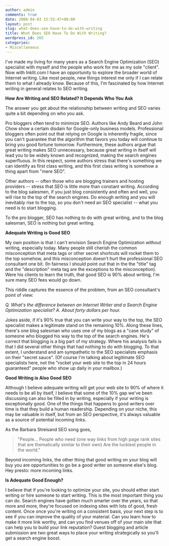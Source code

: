 ```yaml
---
author: admin
comments: true
date: 2008-04-03 15:55:47+00:00
layout: post
slug: what-does-seo-have-to-do-with-writing
title: What Does SEO Have To Do With Writing?
wordpress_id: 265
categories:
- Miscellaneous
---
```


I've made my living for many years as a Search Engine Optimization (SEO) specialist with myself and the people who work for me as my sole "client".  Now with Inklit.com I have an opportunity to explore the broader world of Internet writing.  Like most people, new things interest me only if I can relate them to what I already know.  Because of this, I'm fascinated by how Internet writing in general relates to SEO writing.

**How Are Writing and SEO Related?  It Depends Who You Ask**

The answer you get about the relationship between writing and SEO varies quite a bit depending on who you ask.

Pro bloggers often tend to minimize SEO.  Authors like Andy Beard and John Chow show a certain disdain for Google-only business models.  Professional bloggers often point out that relying on Google is inherently fragile, since you can't guarantee that the algorithm that favors you today will continue to bring you good fortune tomorrow.  Furthermore, these authors argue that great writing makes SEO unnecessary, because great writing in itself will lead you to be widely known and recognized, making the search engines superfluous.  In this respect, some authors stress that there's something we can identify as first class writing, and this first class writing is somehow a thing apart from "mere SEO".

Other authors -- often those who are blogging trainers and hosting providers -- stress that SEO is little more than constant writing.  According to the blog salesmen, if you just blog consistently and often and well, you will rise to the top of the search engines.  Do enough writing and you will inevitably rise to the top, so you don't need an SEO specialist -- what you need is to start blogging.

To the pro blogger, SEO has nothing to do with great writing,  and to the blog salesman, SEO is nothing but great writing.

**Adequate Writing is Good SEO**

My own position is that I can't envision Search Engine Optimization without writing, especially today.  Many people still cherish the common misconception that meta tags or other secret shortcuts will rocket them to the top somehow, and this misconception doesn't hurt the professional SEO consultant one bit.  (In fairness I should point out that in the the "title" tag and the "description" meta tag are the exceptions to the misconception).  Were his clients to learn the truth, that good SEO is 90% about writing, I'm sure many SEO fees would go down.

This riddle captures the essence of the problem, from an SEO consultant's point of view:

_Q.  What's the difference between an Internet Writer and a Search Engine Optimization specialist?
A.  About forty dollars per hour._

Jokes aside, if it's 90% true that you can write your way to the top, the SEO specialist makes a legitimate stand on the remaining 10%.  Along these lines, there's one blog salesman who uses one of my blogs as a "case study" of someone who blogged his way to the top of the search engines.  He's correct that blogging is a big part of my strategy.  Where his analysis fails is that I did several other things that had nothing to do with blogging.  To that extent, I understand and am sympathetic to the SEO specialists emphasis on their "secret sauce".  (Of course I'm talking about legitimate SEO specialists here, not the "rocket your web site to the top in 24 hours guaranteed" people who show up daily in your mailbox.)

**Good Writing is Also Good SEO**

Although I believe adequate writing will get your web site to 90% of where it needs to be all by itself, I believe that some of the 10% gap we've been discussing can also be filled in by writing, especially if your writing is exceptionally good.   One of the things that happens to good writers over time is that they build a human readership.  Depending on your niche, this may be valuable in itself, but from an SEO perspective, it's always valuable as a source of potential incoming links.

As the Barbara Streisand SEO song goes,


> "People...
People who need (one way links from high page rank sites that are thematically similar to their own)
Are the luckiest people in the world."


Beyond incoming links, the other thing that good writing on your blog will buy you are opportunities to go be a good writer on someone else's blog.  Hey presto:  more incoming links.

**Is Adequate Good Enough?**

I believe that if you're looking to optimize your site, you should either start writing or hire someone to start writing.  This is the most important thing you can do.  Search engines have gotten much smarter over the years, so that more and more, they're focused on indexing sites with lots of good, fresh content.  Once once you're writing on a consistent basis, your next step is to see if you can improve the quality of your material.  Can you learn how to make it more link worthy, and can you find venues off of your main site that can help you to build your link reputation?  Guest blogging and article submission are two great ways to place your writing strategically so you'll get a search engine boost.
